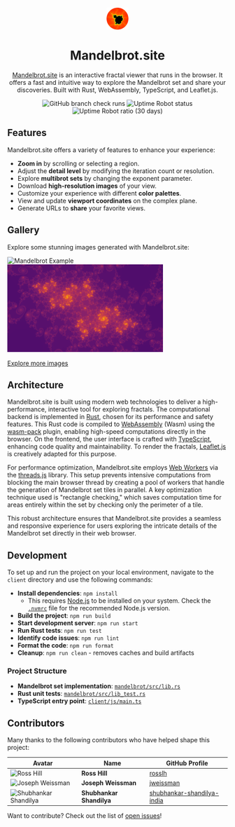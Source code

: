 <p align="center">
  <a href="https://mandelbrot.site">
    <img src="https://raw.githubusercontent.com/rosslh/mandelbrot.site/main/icon.png" height="50px" width="50px" alt="Mandelbrot.site icon">
  </a>
</p>

<h1 align="center">Mandelbrot.site</h1>

<p align="center">
  <a href="https://mandelbrot.site">Mandelbrot.site</a> is an interactive fractal viewer that runs in the browser. It offers a fast and intuitive way to explore the Mandelbrot set and share your discoveries. Built with Rust, WebAssembly, TypeScript, and Leaflet.js.
</p>

<p align="center">
  <img src="https://img.shields.io/github/check-runs/rosslh/mandelbrot.site/main?style=flat&label=Checks" alt="GitHub branch check runs">
  <img src="https://img.shields.io/uptimerobot/status/m792388109-4c544ded2b0e440130ddd401?up_message=online&style=flat&label=Status" alt="Uptime Robot status">
  <img src="https://img.shields.io/uptimerobot/ratio/m792388109-4c544ded2b0e440130ddd401?style=flat&label=Uptime%20(1mo)" alt="Uptime Robot ratio (30 days)">
</p>

## Features

Mandelbrot.site offers a variety of features to enhance your experience:

- **Zoom in** by scrolling or selecting a region.
- Adjust the **detail level** by modifying the iteration count or resolution.
- Explore **multibrot sets** by changing the exponent parameter.
- Download **high-resolution images** of your view.
- Customize your experience with different **color palettes**.
- View and update **viewport coordinates** on the complex plane.
- Generate URLs to **share** your favorite views.

## Gallery

Explore some stunning images generated with Mandelbrot.site:

<img src="https://raw.githubusercontent.com/rosslh/mandelbrot.site/main/example-images/mandelbrot-4.png" height="200px" alt="Mandelbrot Example"> <img src="https://raw.githubusercontent.com/rosslh/mandelbrot.site/main/example-images/mandelbrot-2.png" height="200px" alt="Mandelbrot Example">

[Explore more images](/example-images)

## Architecture

Mandelbrot.site is built using modern web technologies to deliver a high-performance, interactive tool for exploring fractals. The computational backend is implemented in [Rust](https://github.com/rust-lang/rust), chosen for its performance and safety features. This Rust code is compiled to [WebAssembly](https://webassembly.org/) (Wasm) using the [wasm-pack](https://github.com/rustwasm/wasm-pack) plugin, enabling high-speed computations directly in the browser. On the frontend, the user interface is crafted with [TypeScript](https://github.com/microsoft/TypeScript), enhancing code quality and maintainability. To render the fractals, [Leaflet.js](https://github.com/Leaflet/Leaflet) is creatively adapted for this purpose.

For performance optimization, Mandelbrot.site employs [Web Workers](https://developer.mozilla.org/en-US/docs/Web/API/Web_Workers_API) via the [threads.js](https://github.com/andywer/threads.js) library. This setup prevents intensive computations from blocking the main browser thread by creating a pool of workers that handle the generation of Mandelbrot set tiles in parallel. A key optimization technique used is "rectangle checking," which saves computation time for areas entirely within the set by checking only the perimeter of a tile.

This robust architecture ensures that Mandelbrot.site provides a seamless and responsive experience for users exploring the intricate details of the Mandelbrot set directly in their web browser.

## Development

To set up and run the project on your local environment, navigate to the `client` directory and use the following commands:

- **Install dependencies**: `npm install`
  - This requires [Node.js](https://nodejs.org/) to be installed on your system. Check the [`.nvmrc`](client/.nvmrc) file for the recommended Node.js version.
- **Build the project**: `npm run build`
- **Start development server**: `npm run start`
- **Run Rust tests**: `npm run test`
- **Identify code issues**: `npm run lint`
- **Format the code**: `npm run format`
- **Cleanup**: `npm run clean` - removes caches and build artifacts

### Project Structure

- **Mandelbrot set implementation**: [`mandelbrot/src/lib.rs`](mandelbrot/src/lib.rs)
- **Rust unit tests**: [`mandelbrot/src/lib_test.rs`](mandelbrot/src/lib_test.rs)
- **TypeScript entry point**: [`client/js/main.ts`](client/js/main.ts)

## Contributors

Many thanks to the following contributors who have helped shape this project:

| Avatar                                                                                                             | Name                     | GitHub Profile                                                              |
| ------------------------------------------------------------------------------------------------------------------ | ------------------------ | --------------------------------------------------------------------------- |
| <img src="https://avatars.githubusercontent.com/u/8635605?v=4" width="60" height="60" alt="Ross Hill">             | **Ross Hill**            | [rosslh](https://github.com/rosslh)                                         |
| <img src="https://avatars.githubusercontent.com/u/122646?v=4" width="60" height="60" alt="Joseph Weissman">        | **Joseph Weissman**      | [jweissman](https://github.com/jweissman)                                   |
| <img src="https://avatars.githubusercontent.com/u/78155393?v=4" width="60" height="60" alt="Shubhankar Shandilya"> | **Shubhankar Shandilya** | [shubhankar-shandilya-india](https://github.com/shubhankar-shandilya-india) |

Want to contribute? Check out the list of [open issues](https://github.com/rosslh/Mandelbrot.site/issues)!
